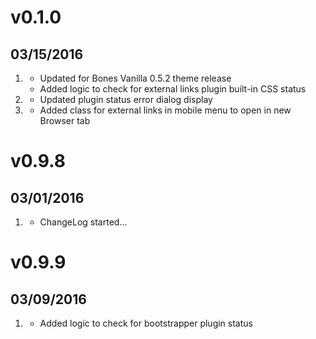 # v0.1.0
## 03/15/2016

1. [](#new)
    * Updated for Bones Vanilla 0.5.2 theme release
    * Added logic to check for external links plugin built-in CSS status
1. [](#improved)
    * Updated plugin status error dialog display
1. [](#bugfix)
    * Added class for external links in mobile menu to open in new Browser tab

# v0.9.8
## 03/01/2016

1. [](#new)
    * ChangeLog started...

# v0.9.9
## 03/09/2016

1. [](#new)
    * Added logic to check for bootstrapper plugin status
